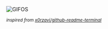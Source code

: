 <div align="justify">
<picture>
    <source media="(prefers-color-scheme: dark)" srcset="https://i.ibb.co/KjKnbdYf/output-gif.gif">
    <source media="(prefers-color-scheme: light)" srcset="https://i.ibb.co/KjKnbdYf/output-gif.gif">
    <img alt="GIFOS" src="https://i.ibb.co/KjKnbdYf/output-gif.gif">
</picture>

<sub><i>inspired from [x0rzavi/github-readme-terminal](https://github.com/x0rzavi/github-readme-terminal)</i></sub>

</div>

<!-- Image deletion URL: https://ibb.co/7JkhjPHZ/bcd9bedca787af8089ef099eb92fdc83 -->